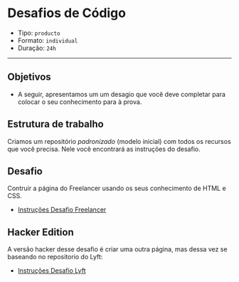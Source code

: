 # Desafios de Código

- Tipo: `producto`
- Formato: `individual`
- Duração: `24h`

***

## Objetivos

- A seguir, apresentamos um um desagio que você deve completar para colocar o
  seu conhecimento para à prova.

## Estrutura de trabalho

Criamos um repositório _padronizado_ \(modelo inicial\) com todos os recursos
que você precisa. Nele você encontrará as instruções do desafio.

## Desafio

Contruir a página do Freelancer usando os seus conhecimento de HTML e CSS.

- [Instruções Desafio Freelancer](https://github.com/rafaelbcerri/freelancer)

## Hacker Edition

A versão hacker desse desafio é criar uma outra página, mas dessa vez se baseando no repositorio do Lyft:

- [Instruções Desafio Lyft](https://github.com/rafaelbcerri/lyft)